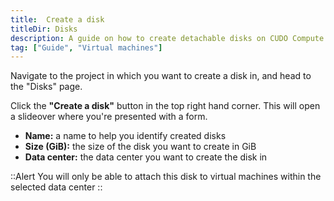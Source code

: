 ```yaml
---
title:  Create a disk
titleDir: Disks
description: A guide on how to create detachable disks on CUDO Compute.
tag: ["Guide", "Virtual machines"]
---
```


Navigate to the project in which you want to create a disk in, and head to the "Disks" page.

Click the **"Create a disk"** button in the top right hand corner. This will open a slideover where you're presented with a form.

- **Name:** a name to help you identify created disks
- **Size (GiB):** the size of the disk you want to create in GiB
- **Data center:** the data center you want to create the disk in

::Alert
You will only be able to attach this disk to virtual machines within the selected data center
::
